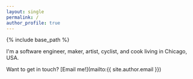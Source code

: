 ```yaml
---
layout: single
permalink: /
author_profile: true
---
```


{% include base_path %}

I'm a software engineer, maker, artist, cyclist, and cook living in Chicago, USA.

Want to get in touch? [Email me!](mailto:{{ site.author.email }})
